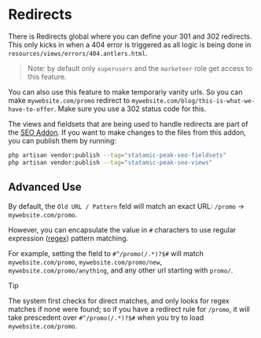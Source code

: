 # Redirects

There is Redirects global where you can define your 301 and 302 redirects. This only kicks in when a 404 error is triggered as all logic is being done in `resources/views/errors/404.antlers.html`.

> Note: by default only `superusers` and the `marketeer` role get access to this feature.

You can also use this feature to make temporariy vanity urls. So you can make `mywebsite.com/promo` redirect to `mywebsite.com/blog/this-is-what-we-have-to-offer`. Make sure you use a 302 status code for this.

The views and fieldsets that are being used to handle redirects are part of the [SEO Addon](/getting-started/addons.html#seo). If you want to make changes to the files from this addon, you can publish them by running:

```bash
php artisan vendor:publish --tag="statamic-peak-seo-fieldsets"
php artisan vendor:publish --tag="statamic-peak-seo-views"
```

## Advanced Use

By default, the `Old URL / Pattern` feld will match an exact URL: `/promo` -> `mywebsite.com/promo`.

However, you can encapsulate the value in `#` characters to use regular expression ([regex](https://www.php.net/manual/en/function.preg-match.php "PHP documentation for the preg_match function used for regex matching.")) pattern matching.

For example, setting the field to `#^/promo(/.*)?$#` will match `mywebsite.com/promo`, `mywebsite.com/promo/new`, `mywebsite.com/promo/anything`, and any other url starting with `promo/`.

> [!TIP]
> The system first checks for direct matches, and only looks for regex matches if none were found; so if you have a redirect rule for `/promo`, it will take prescedent over `#^/promo(/.*)?$#` when you try to load `mywebsite.com/promo`.

